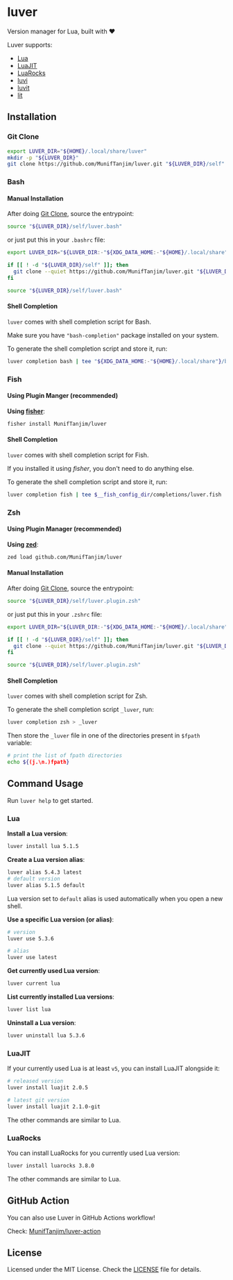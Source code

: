 # luver

Version manager for Lua, built with :heart:

Luver supports:

- [Lua](https://github.com/lua/lua)
- [LuaJIT](https://github.com/LuaJIT/LuaJIT)
- [LuaRocks](https://github.com/luarocks/luarocks)
- [luvi](https://github.com/luvit/luvi)
- [luvit](https://github.com/luvit/luvit)
- [lit](https://github.com/luvit/lit)

## Installation

### Git Clone

```sh
export LUVER_DIR="${HOME}/.local/share/luver"
mkdir -p "${LUVER_DIR}"
git clone https://github.com/MunifTanjim/luver.git "${LUVER_DIR}/self"
```

### Bash

#### Manual Installation

After doing [Git Clone](#git-clone), source the entrypoint:

```sh
source "${LUVER_DIR}/self/luver.bash"
```

or just put this in your `.bashrc` file:

```sh
export LUVER_DIR="${LUVER_DIR:-"${XDG_DATA_HOME:-"${HOME}/.local/share"}/luver"}"

if [[ ! -d "${LUVER_DIR}/self" ]]; then
  git clone --quiet https://github.com/MunifTanjim/luver.git "${LUVER_DIR}/self"
fi

source "${LUVER_DIR}/self/luver.bash"
```

#### Shell Completion

`luver` comes with shell completion script for Bash.

Make sure you have `"bash-completion"` package installed on your system.

To generate the shell completion script and store it, run:

```sh
luver completion bash | tee "${XDG_DATA_HOME:-"${HOME}/.local/share"}/bash-completion/completions/luver"
```

### Fish

#### Using Plugin Manger (recommended)

**Using [fisher](https://github.com/jorgebucaran/fisher)**:

```sh
fisher install MunifTanjim/luver
```

#### Shell Completion

`luver` comes with shell completion script for Fish.

If you installed it using _fisher_, you don't need to do anything else.

To generate the shell completion script and store it, run:

```sh
luver completion fish | tee $__fish_config_dir/completions/luver.fish
```

### Zsh

#### Using Plugin Manager (recommended)

**Using [zed](https://github.com/MunifTanjim/zed)**:

```sh
zed load github.com/MunifTanjim/luver
```

#### Manual Installation

After doing [Git Clone](#git-clone), source the entrypoint:

```sh
source "${LUVER_DIR}/self/luver.plugin.zsh"
```

or just put this in your `.zshrc` file:

```sh
export LUVER_DIR="${LUVER_DIR:-"${XDG_DATA_HOME:-"${HOME}/.local/share"}/luver"}"

if [[ ! -d "${LUVER_DIR}/self" ]]; then
  git clone --quiet https://github.com/MunifTanjim/luver.git "${LUVER_DIR}/self"
fi

source "${LUVER_DIR}/self/luver.plugin.zsh"
```

#### Shell Completion

`luver` comes with shell completion script for Zsh.

To generate the shell completion script `_luver`, run:

```sh
luver completion zsh > _luver
```

Then store the `_luver` file in one of the directories present in `$fpath` variable:

```sh
# print the list of fpath directories
echo ${(j.\n.)fpath}
```

## Command Usage

Run `luver help` to get started.

### Lua

**Install a Lua version**:

```sh
luver install lua 5.1.5
```

**Create a Lua version alias**:

```sh
luver alias 5.4.3 latest
# default version
luver alias 5.1.5 default
```

Lua version set to `default` alias is used automatically when you open a new shell.

**Use a specific Lua version (or alias)**:

```sh
# version
luver use 5.3.6

# alias
luver use latest
```

**Get currently used Lua version**:

```sh
luver current lua
```

**List currently installed Lua versions**:

```sh
luver list lua
```

**Uninstall a Lua version**:

```sh
luver uninstall lua 5.3.6
```

### LuaJIT

If your currently used Lua is at least `v5`, you can install LuaJIT alongside it:

```sh
# released version
luver install luajit 2.0.5

# latest git version
luver install luajit 2.1.0-git
```

The other commands are similar to Lua.

### LuaRocks

You can install LuaRocks for you currently used Lua version:

```sh
luver install luarocks 3.8.0
```

The other commands are similar to Lua.

## GitHub Action

You can also use Luver in GitHub Actions workflow!

Check: [MunifTanjim/luver-action](https://github.com/MunifTanjim/luver-action)

## License

Licensed under the MIT License. Check the [LICENSE](./LICENSE) file for details.
